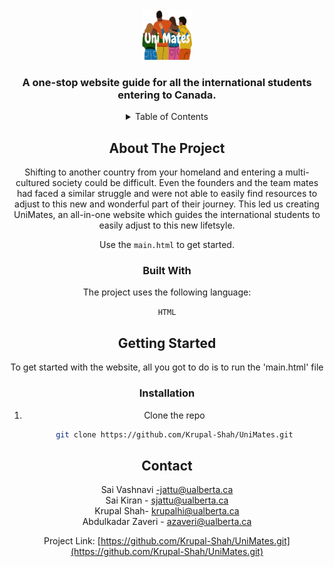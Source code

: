 
<!-- PROJECT LOGO -->
<br />
<div align="center">
    <img src="https://github.com/Krupal-Shah/UniMates/blob/main/unimates_files/unimates.jpeg" alt="Logo" width="80" height="80">
  </a>

  <h3 align="center">A one-stop website guide for all the international students entering to Canada.</h3>

<!-- TABLE OF CONTENTS -->
<details>
  <summary>Table of Contents</summary>
        <li><a href="#about-the-project">About The Project</a>
        <li><a href="#built-with">Built With</a></li>
        <li><a href="#getting-started">Getting Started</a>
        <li><a href="#installation">Installation</a></li>
        <li><a href="#contact">Contact</a></li>
</details>



<!-- ABOUT THE PROJECT -->
## About The Project


Shifting to another country from your homeland and entering
a multi-cultured society could be difficult. Even the founders and the team mates had faced a similar struggle 
and were not able to easily find resources to adjust to this new and wonderful part of their journey. This led us
creating UniMates, an all-in-one website which guides the international students to easily adjust to this new 
lifetsyle. 

Use the `main.html` to get started.

### Built With

The project uses the following language:

`HTML`

<!-- GETTING STARTED -->
## Getting Started

To get started with the website, all you got to do is to run the 'main.html' file
 

### Installation


1. Clone the repo
   ```sh
   git clone https://github.com/Krupal-Shah/UniMates.git
   ```


<!-- CONTACT -->
## Contact

Sai Vashnavi -jattu@ualberta.ca
<br>
Sai Kiran - sjattu@ualberta.ca
<br>
Krupal Shah- krupalhi@ualberta.ca
<br>
Abdulkadar Zaveri - azaveri@ualberta.ca
<br>

Project Link: [https://github.com/Krupal-Shah/UniMates.git](https://github.com/Krupal-Shah/UniMates.git)
